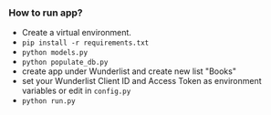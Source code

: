### How to run app?

* Create a virtual environment.
* `pip install -r requirements.txt`
* `python models.py`
* `python populate_db.py`
* create app under Wunderlist and create new list "Books"
* set your Wunderlist Client ID and Access Token as environment variables or edit in `config.py`  
* `python run.py`